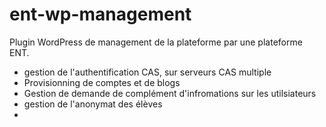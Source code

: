 # ent-wp-management
Plugin WordPress de management de la plateforme par une plateforme ENT.

- gestion de l'authentification CAS, sur serveurs CAS multiple
- Provisionning de comptes et de blogs
- Gestion de demande de complément d'infromations sur les utilsiateurs
- gestion de l'anonymat des élèves
- 
